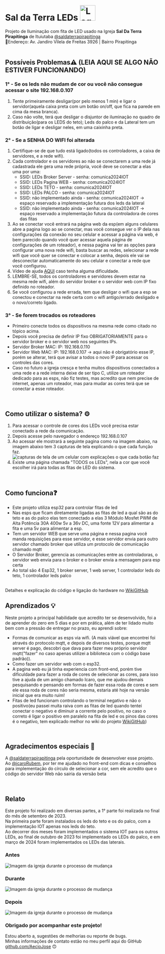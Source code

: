 # Sal da Terra LEDs <img alt="Logo Sal da terra" height="50px"  src="https://saldaterrapirapitinga.com.br/wp-content/uploads/2023/10/WhatsApp-Image-2023-10-24-at-18.36.44-150x150.jpeg"/>
Projeto de Iluminação com fita de LED usado na Igreja **Sal Da Terra Pirapitinga** de Ituiutaba <a href="https://www.instagram.com/saldaterrapirapitinga/">@saldaterrapirapitinga</a><br>
📍Endereço: Av. Jandiro Vilela de Freitas 3926 | Bairro Pirapitinga
<br><br>

## Possíveis Problemas⚠️ (LEIA AQUI SE ALGO NÃO ESTIVER FUNCIONANDO)
### 1° - Se os leds não mudam de cor ou você não consegue acessar o site 192.168.0.107
1. Tente primeiramente desligar(por pelo menos 1 min) e ligar o servidor(aquela caixa preta com um botão on/off, que fica na parede em cima da mesa branca).
2. Caso não volte, terá que desligar o disjuntor de iluminação no quadro de distribuição(para os LEDS do teto); Leds do palco e da Lateral tem um botão de ligar e desligar neles, em uma caixinha preta.

### 2° - Se a SENHA DO WIFI foi alterada
1. Certifique-se de que tudo está ligado(todos os controladores, a caixa de servidores, e a rede wifi).
2. Cada controlador e os servidores ao não se conectarem a uma rede já cadastrada ele gera uma rede própria, você deve se conectar a elas uma por uma:
   * SSID: LEDs Broker Server - senha: comunica2024IOT
   * SSID: LEDs Pagina WEB - senha: comunica2024IOT
   * SSID: LEDs TETO - senha: comunica2024IOT
   * SSID: LEDs PALCO - senha: comunica2024IOT
   * SSID: não implementado ainda - senha: comunica2024IOT -> espaço reservado a implementação futura dos leds da lateral
   * SSID: não implementado ainda - senha: comunica2024IOT -> espaço reservado a implementação futura da controladora de cores das fitas
3. Ao se conectar você entrará na página web da esp(em alguns celulares abre a pagina logo ao se conectar, mas você consegue ver o IP dela nas configurações da conexão no seu celular e acessar a página via web, é bem parecido quando você quer acessar aquela página de configurações de um roteador), e nessa pagina vai ter as opções para configurar uma nova rede wifi, basta buscar as redes, selecionar a rede wifi que você quer se conectar e colocar a senha, depois ele vai se desconectar automaticamente do seu celular e conectar a rede que você configurou.
4. Vídeo de ajuda <a href="https://youtu.be/KnED-ZTHh3U?t=347">AQUI</a> caso tenha alguma dificuldade.
5. LEMBRE-SE, todos os controladores e servidores devem estar na mesma rede wifi, além do servidor broker e o servidor web com IP fixo definido no roteador.
6. Se você configurou a rede errada, tem que desligar o wifi que a esp se conectou e conectar na rede certa com o wifi antigo/errado desligado e o novo/correto ligado.


### 3° - Se forem trocados os roteadores
- Primeiro conecte todos os dispositivos na mesma rede como citado no tópico acima.
- Depois você precisa de definir IP fixo OBRIGATORIAMENTE para o servidor broker e o servidor web nos seguintes IPs.
- Servidor Broker MAC: IP: 192.168.0.110
- Servidor Web MAC: IP: 192.168.0.107 -> aqui não é obrigatório esse IP, porém se alterar, terá que avisar a todos o novo IP para acessar os controles das cores.
- Caso no futuro a igreja cresça e tenha muitos dispositivos conectados a uma rede e a rede interna deixe de ser tipo C, utilize um roteador dedicado para as esps, não fiz testes, mas acredito que nem precise de internet, apenas um roteador, mas para mudar as cores terá que se conectar a esse roteador.

<br>

## Como utilizar o sistema? ⚙️
1. Para acessar o controle de cores dos LEDs você precisa estar conectado a rede da comunicação.
2. Depois acesse pelo navegador o endereço 192.168.0.107
3. Ao acessar ele mostrará a seguinte pagina como na imagem abaixo, na imagem abaixo tem 3 capturas de tela explicando o que cada função faz.
![capturas de tela de um celular com explicações o que cada botão faz](https://github.com/AecioJose/saldaterraleds/blob/main/sources/LEDs%20frontend%20explicado.png?raw=true)
4. Existe uma página chamada "TODOS os LEDs", nela a cor que você escolher irá para todas as fitas de LED do sistema.

<br>

## Como funciona❓
- Este projeto utiliza esp32 para controlar fitas de led <br>
- Nas esps que ficam diretamente ligadas as fitas de led a qual são as do teto e as do palco elas tem conectado a elas 3 Módulo Mosfet PWM de Alta Potência 30A 400w 5v a 36v DC, uma fonte 12V para alimentar a fita e uma 5v para alimentar a esp.<br>
- Tem um servidor WEB que serve uma página e nessa pagina você manda requisições para esse servidor, e esse servidor envia para outro servidor chamado broker que utiliza um protocolo de comunicação chamado mqtt<br>
- O Servidor Broker, gerencia as comunicações entre as controladoras, o servidor web envia para o broker e o broker envia a mensagem para esp certa<br>
- Ao total são 4 Esp32, 1 broker server, 1 web server, 1 controlador leds do teto, 1 controlador leds palco<br>
<br>
Detalhes e explicação do código e ligação do hardware no <a href="https://github.com/AecioJose/saldaterraleds/wiki/Funcionamento-Detalhado-do-software-e-hardware-desse-projeto">WikiGitHub</a>

<br>

## Aprendizados 💡
Neste projeto a principal habilidade que acredito ter se desenvolvido, foi a de aprender do zero em 5 dias e por em prática, além de ter lidado muito bem com a pressão de entregar no prazo, eu aprendi sobre:
- Formas de comunicar as esps via wifi. (A mais viável que encontrei foi através do protocolo mqtt, e depois de diversos testes, porque mqtt server é pago, descobri que dava para fazer meu próprio servidor mqtt("fazer" no caso apenas utilizei a biblioteca com o código base padrão)).
- Como fazer um servidor web com o esp32.
- A pagina web eu já tinha experiencia com front-end, porém tive dificuldade para fazer a roda de cores de selecionar as cores, para isso tive a ajuda de um amigo chamado Icaro, que me ajudou demais pesquisando e pensando em formas de fazer essa roda de cores e sem ele essa roda de cores não seria mesma, estaria até hoje na versão inicial que era muito ruim!
- Fitas de led funcionam controlando o terminal negativo e não o positivo(eu passei muita raiva com as fitas de led quando tentei conectar o negativo e diminuir a corrente pelo positivo, no caso o correto é ligar o positivo em paralelo na fita de led e os pinos das cores é o negativo, tem explicado melhor no wiki do projeto <a href="https://github.com/AecioJose/saldaterraleds/wiki/Funcionamento-Detalhado-do-software-e-hardware-desse-projeto">WikiGitHub</a>)


<br>

## Agradecimentos especiais 🙏
A <a href="https://www.instagram.com/saldaterrapirapitinga/">@saldaterrapirapitinga</a> pela oportunidade de desenvolver esse projeto.<br>
Ao <a href="https://github.com/IcaroRubem">@icaroRubem</a>, por ter me ajudado no front-end com dicas e conselhos para implementação do círculo de selecionar a cor, sem ele acredito que o código do servidor Web não sairia da versão beta

<br>

## Relato
Este projeto foi realizado em diversas partes, a 1° parte foi realizada no final do mês de setembro de 2023.<br>
Na primeira parte foram instalados os leds do teto e os do palco, com a implementação IOT apenas nos leds do teto.<br>
Ao decorrer dos meses foram implementados o sistema IOT para os outros LEDs, ao final de outubro de 2023 foi implementado os LEDs do palco, e em março de 2024 foram implementados os LEDs das laterais.<br>

### Antes
![Imagem da igreja durante o processo de mudança](https://github.com/AecioJose/saldaterraleds/blob/main/sources/SDT%20antes.png?raw=true)
<br>

### Durante

![Imagem da igreja durante o processo de mudança](https://github.com/AecioJose/saldaterraleds/blob/main/sources/SDT%20DURANTE.png?raw=true)
<br>

### Depois
![Imagem da igreja durante o processo de mudança](https://github.com/AecioJose/saldaterraleds/blob/main/sources/SDT%20depois.png?raw=true)
<br>

### Obrigado por acompanhar este projeto!
Estou aberto a, sugestões de melhorias ou reporte de bugs.<br>
Minhas informações de contato estão no meu perfil aqui do GitHub <a href="https://github.com/AecioJose">github.com/AecioJose</a> 🙃
